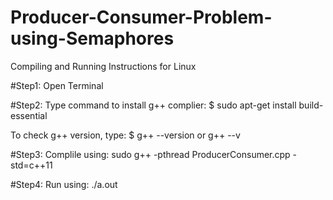 # Producer-Consumer-Problem-using-Semaphores

Compiling and Running Instructions for Linux

#Step1: Open Terminal

#Step2: Type command to install g++ complier:
$ sudo apt-get install build-essential

To check g++ version, type:
$ g++ --version or g++ --v

#Step3: Complile using:
sudo g++ -pthread ProducerConsumer.cpp -std=c++11

#Step4: Run using:
./a.out
